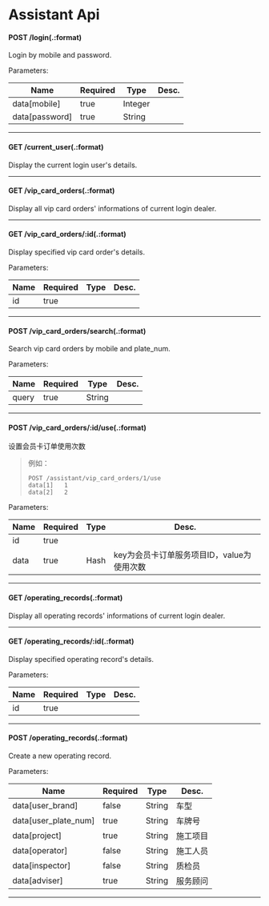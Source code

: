 Assistant Api
=====

#### POST /login(.:format)  

Login by mobile and password.

Parameters:

Name | Required | Type | Desc.
---- | -------- | ---- | -----
data[mobile] | true | Integer | 
data[password] | true | String | 

-----

#### GET /current_user(.:format)  

Display the current login user's details.

-----

#### GET /vip_card_orders(.:format)  

Display all vip card orders' informations of current login dealer.

-----

#### GET /vip_card_orders/:id(.:format)  

Display specified vip card order's details.

Parameters:

Name | Required | Type | Desc.
---- | -------- | ---- | -----
id | true |  |  

-----

#### POST /vip_card_orders/search(.:format)  

Search vip card orders by mobile and plate_num.

Parameters:

Name | Required | Type | Desc.
---- | -------- | ---- | -----
query | true | String | 

-----

#### POST /vip_card_orders/:id/use(.:format)  

设置会员卡订单使用次数

> 例如：
> ```
> POST /assistant/vip_card_orders/1/use
> data[1]   1
> data[2]   2
> ```


Parameters:

Name | Required | Type | Desc.
---- | -------- | ---- | -----
id | true |  |  
data | true | Hash | key为会员卡订单服务项目ID，value为使用次数

-----

#### GET /operating_records(.:format)  

Display all operating records' informations of current login dealer.

-----

#### GET /operating_records/:id(.:format)  

Display specified operating record's details.

Parameters:

Name | Required | Type | Desc.
---- | -------- | ---- | -----
id | true |  |  

-----

#### POST /operating_records(.:format)  

Create a new operating record.

Parameters:

Name | Required | Type | Desc.
---- | -------- | ---- | -----
data[user_brand] | false | String | 车型
data[user_plate_num] | true | String | 车牌号
data[project] | true | String | 施工项目
data[operator] | false | String | 施工人员
data[inspector] | false | String | 质检员
data[adviser] | true | String | 服务顾问

-----
